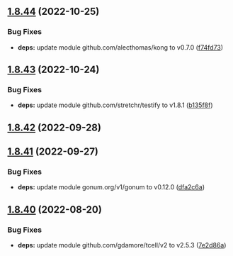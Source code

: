 ## [1.8.44](https://github.com/dds/aoc2019/compare/v1.8.43...v1.8.44) (2022-10-25)


### Bug Fixes

* **deps:** update module github.com/alecthomas/kong to v0.7.0 ([f74fd73](https://github.com/dds/aoc2019/commit/f74fd7333672a3cdf01517a453f471bba07bc504))



## [1.8.43](https://github.com/dds/aoc2019/compare/v1.8.42...v1.8.43) (2022-10-24)


### Bug Fixes

* **deps:** update module github.com/stretchr/testify to v1.8.1 ([b135f8f](https://github.com/dds/aoc2019/commit/b135f8f4b2cbbc9c1de2cd0c2193cec06e1384c3))



## [1.8.42](https://github.com/dds/aoc2019/compare/v1.8.41...v1.8.42) (2022-09-28)



## [1.8.41](https://github.com/dds/aoc2019/compare/v1.8.40...v1.8.41) (2022-09-27)


### Bug Fixes

* **deps:** update module gonum.org/v1/gonum to v0.12.0 ([dfa2c6a](https://github.com/dds/aoc2019/commit/dfa2c6ae1f4e3c8d52fb8cb2575f6e6cbfca7ed0))



## [1.8.40](https://github.com/dds/aoc2019/compare/v1.8.39...v1.8.40) (2022-08-20)


### Bug Fixes

* **deps:** update module github.com/gdamore/tcell/v2 to v2.5.3 ([7e2d86a](https://github.com/dds/aoc2019/commit/7e2d86a6dc09370558607e407aeddbfd6e7783eb))



